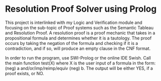 # Resolution Proof Solver using Prolog

This project is interlinked with my Logic and Verification module and focusing on the sub-topic of Proof systems such as the Semantic Tableau and Resolution Proof.
A resolution proof is a proof mechanic that takes in a propositional formula and determines whether it is a tautology.
The proof occurs by taking the negation of the formula and checking if it is a contradiction, and if so, will produce an empty clause in the CNF format.

In order to run the program, use SWI-Prolog or the online IDE Swish.
Call the main function test(X) where X is the user input of a formula in the form: (neg) a and/or/imp/reimp/equiv (neg) b.
The output will be either YES, if a proof exists, or NO.
